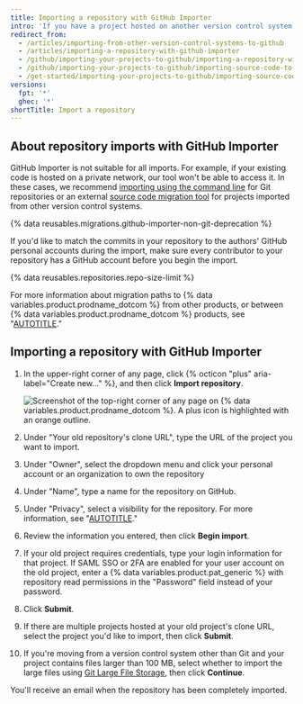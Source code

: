 ```yaml
---
title: Importing a repository with GitHub Importer
intro: 'If you have a project hosted on another version control system, you can automatically import it to GitHub using the GitHub Importer tool.'
redirect_from:
  - /articles/importing-from-other-version-control-systems-to-github
  - /articles/importing-a-repository-with-github-importer
  - /github/importing-your-projects-to-github/importing-a-repository-with-github-importer
  - /github/importing-your-projects-to-github/importing-source-code-to-github/importing-a-repository-with-github-importer
  - /get-started/importing-your-projects-to-github/importing-source-code-to-github/importing-a-repository-with-github-importer
versions:
  fpt: '*'
  ghec: '*'
shortTitle: Import a repository
---
```


## About repository imports with GitHub Importer

GitHub Importer is not suitable for all imports. For example, if your existing code is hosted on a private network, our tool won't be able to access it. In these cases, we recommend [importing using the command line](/migrations/importing-source-code/using-the-command-line-to-import-source-code/importing-an-external-git-repository-using-the-command-line) for Git repositories or an external [source code migration tool](/migrations/importing-source-code/using-the-command-line-to-import-source-code) for projects imported from other version control systems.

{% data reusables.migrations.github-importer-non-git-deprecation %}

If you'd like to match the commits in your repository to the authors' GitHub personal accounts during the import, make sure every contributor to your repository has a GitHub account before you begin the import.

{% data reusables.repositories.repo-size-limit %}

For more information about migration paths to {% data variables.product.prodname_dotcom %} from other products, or between {% data variables.product.prodname_dotcom %} products, see "[AUTOTITLE](/migrations/overview/migration-paths-to-github)."

## Importing a repository with GitHub Importer

1. In the upper-right corner of any page, click {% octicon "plus" aria-label="Create new..." %}, and then click **Import repository**.

   ![Screenshot of the top-right corner of any page on {% data variables.product.prodname_dotcom %}. A plus icon is highlighted with an orange outline.](/assets/images/help/importer/import-repository.png)
1. Under "Your old repository's clone URL", type the URL of the project you want to import.
1. Under "Owner", select the dropdown menu and click your personal account or an organization to own the repository
1. Under "Name", type a name for the repository on GitHub.
1. Under "Privacy", select a visibility for the repository. For more information, see "[AUTOTITLE](/repositories/managing-your-repositorys-settings-and-features/managing-repository-settings/setting-repository-visibility)."
1. Review the information you entered, then click **Begin import**.
1. If your old project requires credentials, type your login information for that project. If SAML SSO or 2FA are enabled for your user account on the old project, enter a {% data variables.product.pat_generic %} with repository read permissions in the "Password" field instead of your password.
1. Click **Submit**.
1. If there are multiple projects hosted at your old project's clone URL, select the project you'd like to import, then click **Submit**.
1. If you're moving from a version control system other than Git and your project contains files larger than 100 MB, select whether to import the large files using [Git Large File Storage](/repositories/working-with-files/managing-large-files), then click **Continue**.

You'll receive an email when the repository has been completely imported.
